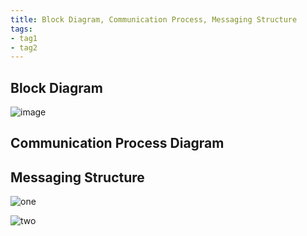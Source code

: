 ```yaml
---
title: Block Diagram, Communication Process, Messaging Structure
tags:
- tag1
- tag2
---
```



## Block Diagram

![image](https://github.com/user-attachments/assets/95755d43-cdfd-426f-866b-1631568f6963)

## Communication Process Diagram



## Messaging Structure

![one](https://github.com/user-attachments/assets/5747d8c7-5825-4226-8d9b-f47d46d050e7)

![two](https://github.com/user-attachments/assets/7c5601f4-95c1-4e4a-a815-621dbcf16888)
